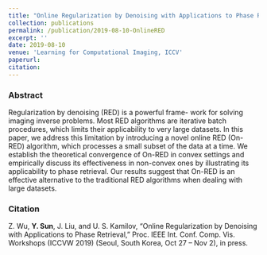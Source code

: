 ```yaml
---
title: "Online Regularization by Denoising with Applications to Phase Retrieval"
collection: publications
permalink: /publication/2019-08-10-OnlineRED
excerpt: ''
date: 2019-08-10
venue: 'Learning for Computational Imaging, ICCV'
paperurl:
citation:
---
```


### Abstract
Regularization by denoising (RED) is a powerful frame- work for solving imaging inverse problems. Most RED algorithms are iterative batch procedures, which limits their applicability to very large datasets. In this paper, we address this limitation by introducing a novel online RED (On-RED) algorithm, which processes a small subset of the data at a time. We establish the theoretical convergence of On-RED in convex settings and empirically discuss its effectiveness in non-convex ones by illustrating its applicability to phase retrieval. Our results suggest that On-RED is an effective alternative to the traditional RED algorithms when dealing with large datasets.


### Citation
Z. Wu, __Y. Sun__, J. Liu, and U. S. Kamilov, “Online Regularization by Denoising with Applications to Phase Retrieval,” Proc. IEEE Int. Conf. Comp. Vis. Workshops (ICCVW 2019) (Seoul, South Korea, Oct 27 – Nov 2), in press.
